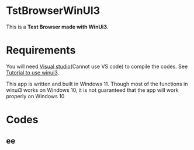# TstBrowserWinUI3

This is a **Test Browser made with WinUi3**. 

# Requirements

You will need [Visual studio](https://visualstudio.microsoft.com/downloads/)(Cannot use VS code) to compile the codes. See [Tutorial to use winui3](https://learn.microsoft.com/en-us/windows/apps/windows-app-sdk/set-up-your-development-environment?tabs=cs-vs-community%2Ccpp-vs-community%2Cvs-2022-17-1-a%2Cvs-2022-17-1-b).

This app is written and built in Windows 11. Though most of the functions in winui3 works on Windows 10, it is not guaranteed that the app will work properly on Windows 10

# Codes

## ee